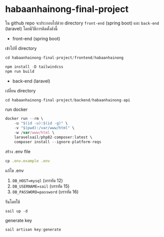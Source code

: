 # habaanhainong-final-project
ใน github repo จะประกอบไปด้วย directory `front-end` (spring boot) และ `back-end` (laravel) โดยมีวิธีการติดตั้งดังนี้

- front-end (spring boot)

เข้าไปที่ directory

```jsx
cd habaanhainong-final-project/frontend/habaanhainong
```

```jsx
npm install -D tailwindcss
npm run build
```

- back-end (laravel)

เปลี่ยน directory

```jsx
cd habaanhainong-final-project/backend/habaanhainong-api
```

run docker

```jsx
docker run --rm \
    -u "$(id -u):$(id -g)" \
    -v "$(pwd):/var/www/html" \
    -w /var/www/html \
    laravelsail/php82-composer:latest \
    composer install --ignore-platform-reqs
```

สร้าง .env file

```jsx
cp .env.example .env
```

แก้ไข .env

1. `DB_HOST=mysql` (บรรทัด 12) 
2. `DB_USERNAME=sail` (บรรทัด 15) 
3. `DB_PASSWORD=password` (บรรทัด 16) 

รันโดยใช้ 

```jsx
sail up -d
```

generate key

```jsx
sail artisan key:generate
```
